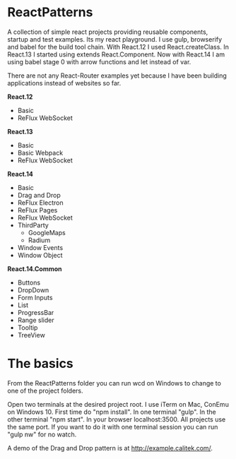# ReactPatterns

A collection of simple react projects providing reusable components, startup and test examples. Its my react playground.
I use gulp, browserify and babel for the build tool chain. With React.12 I used React.createClass. In React.13 I started using extends React.Component. Now with React.14 I am using babel stage 0 with arrow functions and let instead of var.

There are not any React-Router examples yet because I have been building applications instead of websites so far.

**React.12**
*	Basic
*	ReFlux WebSocket

**React.13**
*	Basic
*	Basic Webpack
*	ReFlux WebSocket

**React.14**
*	Basic
*	Drag and Drop
*	ReFlux Electron
*	ReFlux Pages
*	ReFlux WebSocket
*	ThirdParty
	*	GoogleMaps
	*	Radium
*	Window Events
*	Window Object

**React.14.Common**
*	Buttons
*	DropDown
*	Form Inputs
*	List
*	ProgressBar
*	Range slider
*	Tooltip
*	TreeView

# The basics

From the ReactPatterns folder you can run wcd on Windows to change to one of the project folders.

Open two terminals at the desired project root. I use iTerm on Mac, ConEmu on Windows 10. First time do "npm install". In one terminal "gulp". In the other terminal "npm start". In your browser localhost:3500. All projects use the same port. If you want to do it with one terminal session you can run "gulp nw" for no watch.


A demo of the Drag and Drop pattern is at http://example.calitek.com/.
